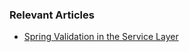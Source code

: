 ### Relevant Articles

- [Spring Validation in the Service Layer](https://www.surya.com/spring-service-layer-validation)
